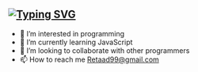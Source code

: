 [![Typing SVG](https://readme-typing-svg.herokuapp.com?duration=4300&color=E7F7F5&center=true&multiline=true&width=450&height=80&lines=Hi+there+%F0%9F%91%8B+welcome+to+my+Github!+;I'm+a+Software+Developer+%F0%9F%92%BB+)](https://git.io/typing-svg)
---
- 👀 I’m interested in programming
- 🌱 I’m currently learning JavaScript
- 💞️ I’m looking to collaborate with other programmers
- 📫 How to reach me Retaad99@gmail.com

